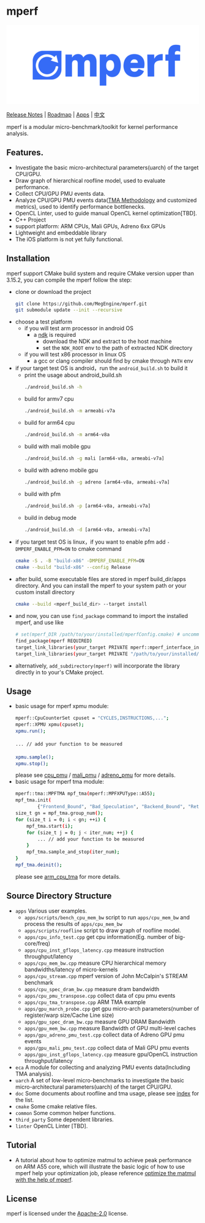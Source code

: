 # mperf
<p align="center">
  <img width="502" height="206" src="logo.svg">
</p>

[Release Notes](CHANGELOG.md) | [Roadmap](ROADMAP.md) | [Apps](apps) | [中文](README_CH.md)

mperf is a modular micro-benchmark/toolkit for kernel performance analysis.

## Features.
* Investigate the basic micro-architectural parameters(uarch) of the target CPU/GPU.
* Draw graph of hierarchical roofline model, used to evaluate performance.
* Collect CPU/GPU PMU events data.
* Analyze CPU/GPU PMU events data([TMA Methodology](https://www.intel.com/content/www/us/en/develop/documentation/vtune-cookbook/top/methodologies/top-down-microarchitecture-analysis-method.html#top-down-microarchitecture-analysis-method_GUID-FA8F07A1-3590-4A91-864D-CE96456F84D7) and customized metrics), used to identify performance bottlenecks.
* OpenCL Linter, used to guide manual OpenCL kernel optimization[TBD].
* C++ Project
* support platform: ARM CPUs, Mali GPUs, Adreno 6xx GPUs
* Lightweight and embeddable library
* The iOS platform is not yet fully functional.

## Installation
mperf support CMake build system and require CMake version upper than 3.15.2, you can compile the mperf follow the step:
* clone or download the project
    ```bash
    git clone https://github.com/MegEngine/mperf.git
    git submodule update --init --recursive
    ```
* choose a test platform
    - if you will test arm processor in android OS
        - a [ndk](https://developer.android.com/ndk) is required
            - download the NDK and extract to the host machine
            - set the `NDK_ROOT` env to the path of extracted NDK directory
    - if you will test x86 processor in linux OS
        - a gcc or clang compiler should find by cmake through `PATH` env
* if your target test OS is android，run the `android_build.sh` to build it
    * print the usage about android_build.sh
        ```bash
        ./android_build.sh -h
        ```
    * build for armv7 cpu
        ```bash
        ./android_build.sh -m armeabi-v7a
        ```
    * build for arm64 cpu
        ```bash
        ./android_build.sh -m arm64-v8a
        ```
    * build with mali mobile gpu
        ```bash
        ./android_build.sh -g mali [arm64-v8a, armeabi-v7a]
        ```
    * build with adreno mobile gpu
        ```bash
        ./android_build.sh -g adreno [arm64-v8a, armeabi-v7a]
        ```
    * build with pfm
        ```bash
        ./android_build.sh -p [arm64-v8a, armeabi-v7a]
        ```
    * build in debug mode
        ```bash
        ./android_build.sh -d [arm64-v8a, armeabi-v7a]
        ```
* if you target test OS is linux，if you want to enable pfm add `-DMPERF_ENABLE_PFM=ON` to cmake command
    ```bash
    cmake -S . -B "build-x86" -DMPERF_ENABLE_PFM=ON
    cmake --build "build-x86" --config Release 
    ```
* after build, some executable files are stored in mperf build_dir/apps directory. And you can install the mperf to your system path or your custom install directory
    ```bash
    cmake --build <mperf_build_dir> --target install 
    ```
* and now, you can use `find_package` command to import the installed mperf, and use like
    ```bash
    # set(mperf_DIR /path/to/your/installed/mperfConfig.cmake) # uncomment it if cannot find mperfConfig.cmake
    find_package(mperf REQUIRED)
    target_link_libraries(your_target PRIVATE mperf::mperf_interface_include)
    target_link_libraries(your_target PRIVATE "/path/to/your/installed/libmperf.a")
    ```
* alternatively, `add_subdirectory(mperf)` will incorporate the library directly in to your's CMake project.

## Usage
* basic usage for mperf xpmu module:
    ```bash
    mperf::CpuCounterSet cpuset = "CYCLES,INSTRUCTIONS,...";
    mperf::XPMU xpmu(cpuset);
    xpmu.run();
    
    ... // add your function to be measured

    xpmu.sample();
    xpmu.stop();
    ```
    please see [cpu_pmu](apps/cpu_pmu_transpose.cpp) / [mali_pmu](apps/gpu_mali_pmu_test.cpp) / [adreno_pmu](apps/gpu_adreno_pmu_test.cpp) for more details.
* basic usage for mperf tma module:
    ```bash
    mperf::tma::MPFTMA mpf_tma(mperf::MPFXPUType::A55);
    mpf_tma.init(
            {"Frontend_Bound", "Bad_Speculation", "Backend_Bound", "Retiring", ...});
    size_t gn = mpf_tma.group_num();
    for (size_t i = 0; i < gn; ++i) {
        mpf_tma.start(i);
        for (size_t j = 0; j < iter_num; ++j) {
            ... // add your function to be measured
        }
        mpf_tma.sample_and_stop(iter_num);
    }
    mpf_tma.deinit();
    ```
    please see [arm_cpu_tma](apps/cpu_tma_transpose.cpp) for more details.

## Source Directory Structure
* `apps` Various user examples.
  * `apps/scripts/bench_cpu_mem_bw` script to run `apps/cpu_mem_bw` and process the results of `apps/cpu_mem_bw`
  * `apps/scripts/roofline` script to draw graph of roofline model. 
  * `apps/cpu_info_test.cpp` get cpu information(Eg. number of big-core/freq)
  * `apps/cpu_inst_gflops_latency.cpp` measure instruction throughput/latency
  * `apps/cpu_mem_bw.cpp` measure CPU hierarchical memory bandwidths/latency of micro-kernels
  * `apps/cpu_stream.cpp` mperf version of John McCalpin's STREAM benchmark
  * `apps/cpu_spec_dram_bw.cpp` measure dram bandwidth
  * `apps/cpu_pmu_transpose.cpp` collect data of cpu pmu events
  * `apps/cpu_tma_transpose.cpp` ARM TMA example
  * `apps/gpu_march_probe.cpp` get gpu micro-arch parameters(number of register/warp size/Cache Line size)
  * `apps/gpu_spec_dram_bw.cpp` measure GPU DRAM Bandwidth
  * `apps/gpu_mem_bw.cpp` measure Bandwidth of GPU multi-level caches
  * `apps/gpu_adreno_pmu_test.cpp` collect data of Adreno GPU pmu events
  * `apps/gpu_mali_pmu_test.cpp` collect data of Mali GPU pmu events
  * `apps/gpu_inst_gflops_latency.cpp` measure gpu/OpenCL instruction throughput/latency
* `eca` A module for collecting and analyzing PMU events data(Including TMA analysis).
* `uarch` A set of low-level micro-benchmarks to investigate the basic micro-architectural parameters(uarch) of the target CPU/GPU.
* `doc` Some documents about roofline and tma usage, please see [index](doc/index.md) for the list.
* `cmake` Some cmake relative files.
* `common` Some common helper functions.
* `third_party` Some dependent libraries.
* `linter` OpenCL Linter [TBD].

## Tutorial
* A tutorial about how to optimize matmul to achieve peak performance on ARM A55 core, which will illustrate the basic logic of how to use mperf help your optimization job, please reference [optimize the matmul with the help of mperf](doc/how_to_optimize_matmul/借助mperf进行矩阵乘法极致优化.md). 

## License
mperf is licensed under the [Apache-2.0](LICENSE) license.
